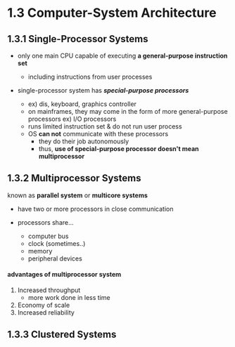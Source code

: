 # 1.3 Computer-System Architecture

## 1.3.1 Single-Processor Systems

* only one main CPU capable of executing **a general-purpose instruction set**
  * including instructions from user processes
* single-processor system has _**special-purpose processors**_

  * ex\) dis, keyboard, graphics controller
  * on mainframes, they may come in the form of more general-purpose processors ex\) I/O processors
  * runs limited instruction set & do not run user process
  * OS **can not** communicate with these processors
    * they do their job autonomously
    * thus, **use of special-purpose processor doesn't mean multiprocessor**

## 1.3.2 Multiprocessor Systems

known as **parallel system** or **multicore systems**

* have two or more processors in close communication
* processors share...

  * computer bus
  * clock \(sometimes..\)
  * memory
  * peripheral devices

#### advantages of multiprocessor system

1. Increased throughput
   * more work done in less time
2. Economy of scale
3. Increased reliability

## 1.3.3 Clustered Systems





